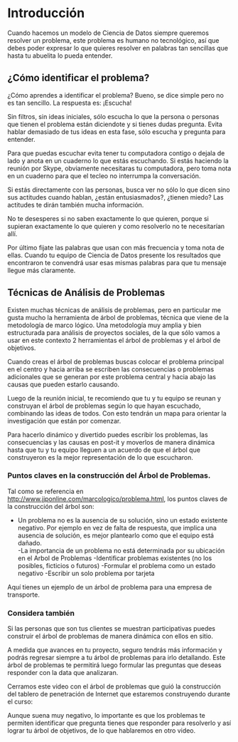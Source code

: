﻿# Introducción 
Cuando hacemos un modelo de Ciencia de Datos siempre queremos resolver un problema, 
este problema es humano no tecnológico, así que debes poder expresar lo que quieres
resolver en palabras tan sencillas que hasta tu abuelita lo pueda entender. 

## ¿Cómo identificar el problema?
¿Cómo aprendes a identificar el problema? Bueno, se dice simple pero no es tan sencillo.
La respuesta es: ¡Escucha! 

Sin filtros, sin ideas iniciales, sólo escucha lo que la persona o personas 
que tienen el problema están diciendote y si tienes dudas pregunta. 
Evita hablar demasiado de tus ideas en esta fase, sólo escucha y pregunta para entender. 

Para que puedas escuchar evita tener tu computadora contigo o dejala de lado y
anota en un cuaderno lo que estás escuchando. 
Si estás haciendo la reunión por Skype, obviamente necesitaras tu computadora, 
pero toma nota en un cuaderno para que el tecleo no interrumpa la conversación. 

Si estás directamente con las personas, busca ver no sólo lo que dicen sino sus actitudes cuando hablan, 
¿están entusiasmados?, ¿tienen miedo? Las actitudes te dirán también mucha información. 

No te desesperes si no saben exactamente lo que quieren, porque si supieran exactamente lo que quieren y 
como resolverlo no te necesitarían allí. 

Por último fijate las palabras que usan con más frecuencia y toma nota de ellas. 
Cuando tu equipo de Ciencia de Datos presente los resultados que encontraron 
te convendrá usar esas mismas palabras para que tu mensaje llegue más claramente. 

## Técnicas de Análisis de Problemas 

Existen muchas técnicas de análisis de problemas, pero en particular me gusta mucho la 
herramienta de árbol de problemas, técnica que viene de la metodología de marco lógico.
Una metodología muy amplia y bien estructurada para análisis de proyectos sociales, 
de la que sólo vamos a usar en este contexto 2 herramientas el árbol de problemas y el árbol de objetivos. 

Cuando creas el árbol de problemas buscas colocar el problema principal en el centro y hacia arriba se escriben las consecuencias 
o problemas adicionales que se generan por este problema central y hacia abajo las causas que pueden estarlo causando. 

Luego de la reunión inicial, te recomiendo que tu y tu equipo se reunan y construyan el árbol de problemas 
según lo que hayan escuchado, combinando las ideas de todos. 
Con esto tendrán un mapa para orientar la investigación que están por comenzar. 

Para hacerlo dinámico y divertido puedes escribir los problemas, las consecuencias y las causas en 
post-it y moverlos de manera dinámica hasta que tu y tu equipo lleguen a un acuerdo de que el árbol 
que construyeron es la mejor representación de lo que escucharon. 

### Puntos claves en la construcción del Árbol de Problemas. 

Tal como se referencia en http://www.jjponline.com/marcologico/problema.html, 
los puntos claves de la construcción del árbol son: 

- Un problema no es la ausencia de su solución, sino un estado existente negativo. Por ejemplo en vez de falta de respuesta, que implica una ausencia de solución, 
es mejor plantearlo como que el equipo está dañado.  
-La importancia de un problema no está determinada por su ubicación en el Arbol de Problemas
-Identificar problemas existentes (no los posibles, ficticios o futuros)
-Formular el problema como un estado negativo
-Escribir un solo problema por tarjeta

Aquí tienes un ejemplo de un árbol de problema para una empresa de transporte.



### Considera también

Si las personas que son tus clientes se muestran participativas puedes construir el árbol de problemas 
de manera dinámica con ellos en sitio. 

A medida que avances en tu proyecto, seguro tendrás más información y podrás regresar
 siempre a tu árbol de problemas para irlo detallando.
Este árbol de problemas te permitirá luego formular las preguntas que deseas responder 
con la data que analizaran.  

Cerramos este video con el árbol de problemas que guió la construcción del tablero de 
penetración de Internet que estaremos construyendo durante el curso:  


Aunque suena muy negativo, lo importante es que los problemas te permiten identificar que 
pregunta tienes que responder para resolverlo y así lograr tu árbol de objetivos, de lo que hablaremos en otro video. 